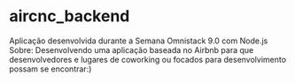 # aircnc_backend
Aplicação desenvolvida durante a Semana Omnistack 9.0 com Node.js
Sobre:
Desenvolvendo uma aplicação baseada no Airbnb para que desenvolvedores e lugares de coworking ou focados para desenvolvimento possam se encontrar:)
